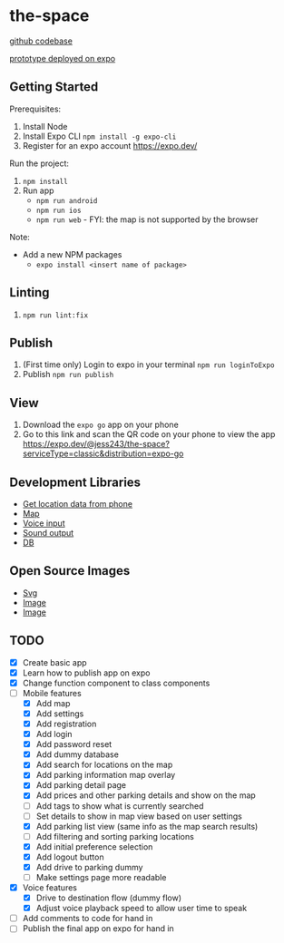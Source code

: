 # the-space

[github codebase](https://github.com/Jessica243/the-space)

[prototype deployed on expo](https://expo.dev/@jess243/the-space?serviceType=classic&distribution=expo-go)

## Getting Started

Prerequisites:

1. Install Node
2. Install Expo CLI `npm install -g expo-cli`
3. Register for an expo account https://expo.dev/

Run the project:

1. `npm install`
2. Run app
   * `npm run android`
   * `npm run ios`
   * `npm run web` - FYI: the map is not supported by the browser

Note:

* Add a new NPM packages
  * `expo install <insert name of package>`

## Linting

1. `npm run lint:fix`

## Publish

1. (First time only) Login to expo in your terminal `npm run loginToExpo`
2. Publish `npm run publish`

## View

1. Download the `expo go` app on your phone
2. Go to this link and scan the QR code on your phone to view the app https://expo.dev/@jess243/the-space?serviceType=classic&distribution=expo-go

## Development Libraries

* [Get location data from phone](https://www.npmjs.com/package/expo-location)
* [Map](https://www.npmjs.com/package/react-native-maps)
* [Voice input](https://www.npmjs.com/package/@react-native-voice/voice)
* [Sound output](https://www.npmjs.com/package/react-native-sound)
* [DB](https://www.npmjs.com/package/@realm/react)

## Open Source Images

* [Svg](https://freesvg.org/search/)
* [Image](https://unsplash.com/)
* [Image](https://depositphotos.com/?gclsrc=aw.ds&&utm_source=google&utm_medium=cpc&utm_campaign=DP_English_EN_Image_Free_Search&utm_term=free%20images&adCampaign=trial&trial=2&gclid=Cj0KCQjwsdiTBhD5ARIsAIpW8CJpdrpWevpQmjpKGLi__B7nuzNWfGh1_FDvLEaYr6Ij9O5-BhQ1GoAaAm9qEALw_wcB)

## TODO

- [x] Create basic app
- [x] Learn how to publish app on expo
- [x] Change function component to class components
- [ ] Mobile features
  - [x] Add map
  - [x] Add settings
  - [x] Add registration
  - [x] Add login
  - [x] Add password reset
  - [x] Add dummy database
  - [x] Add search for locations on the map
  - [x] Add parking information map overlay
  - [x] Add parking detail page
  - [x] Add prices and other parking details and show on the map
  - [ ] Add tags to show what is currently searched
  - [ ] Set details to show in map view based on user settings
  - [x] Add parking list view (same info as the map search results)
  - [ ] Add filtering and sorting parking locations
  - [x] Add initial preference selection
  - [x] Add logout button
  - [x] Add drive to parking dummy
  - [ ] Make settings page more readable
- [x] Voice features
  - [x] Drive to destination flow (dummy flow)
  - [x] Adjust voice playback speed to allow user time to speak
- [ ] Add comments to code for hand in
- [ ] Publish the final app on expo for hand in
